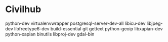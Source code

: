 Civilhub
=======

python-dev
virtualenvwrapper
postgresql-server-dev-all
libicu-dev
libjpeg-dev
libfreetype6-dev
build-essential
git
gettext
python-geoip
libxapian-dev
python-xapian
binutils
libproj-dev
gdal-bin